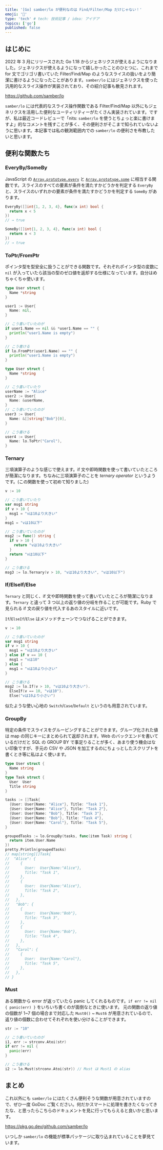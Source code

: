 ```yaml
---
title: '[Go] samber/lo が便利なのは Find/Filter/Map だけじゃない！'
emoji: '👻'
type: 'tech' # tech: 技術記事 / idea: アイデア
topics: ['go']
published: false
---
```


## はじめに

2022 年 3 月にリリースされた Go 1.18 からジェネリクスが使えるようになりました。ジェネリクスが使えるようになって嬉しかったことのひとつに、これまで for 文でゴリゴリ書いていた Filter/Find/Map のようなスライスの扱いをより簡潔に書けるようになったことがあります。`samber/lo` にはジェネリクスを使った汎用的なスライス操作が実装されており、その紹介記事も散見されます。

https://github.com/samber/lo

`samber/lo` には代表的なスライス操作関数である Filter/Find/Map 以外にもジェネリクスを活用した便利なユーティリティーがたくさん実装されています。ですが、私は最近コードレビューで「nits: `samber/lo` を使うとちょっと楽に書けますよ」的なコメントを残すことが多く、その便利さがそこまで知られていないように思います。本記事では私の観測範囲内での `samber/lo` の便利さを布教したいと思います。

## 便利な関数たち

### EveryBy/SomeBy

JavaScript の [`Array.prototype.every`](https://developer.mozilla.org/ja/docs/Web/JavaScript/Reference/Global_Objects/Array/every) と [`Array.prototype.some`](https://developer.mozilla.org/ja/docs/Web/JavaScript/Reference/Global_Objects/Array/some) に相当する関数です。スライスのすべての要素が条件を満たすかどうかを判定する `EveryBy` と、スライスのいずれかの要素が条件を満たすかどうかを判定する `SomeBy` があります。

```go
EveryBy([]int{1, 2, 3, 4}, func(x int) bool {
  return x < 5
})
// → true
```

```go
SomeBy([]int{1, 2, 3, 4}, func(x int) bool {
  return x < 3
})
// → true
```

### ToPtr/FromPtr

ポインタ型を型安全に扱うことができる関数です。それぞれポインタ型の変数に `nil` が入っていたら該当の型のゼロ値を返却する仕様になっています。自分はめちゃくちゃ使います。

```go
type User struct {
  Name *string
}

user1 := User{
  Name: nil,
}

// こう書いていたのが
if user1.Name == nil && *user1.Name == "" {
  println("user1.Name is empty")
}

// こう書ける
if lo.FromPtr(user1.Name) == "" {
  println("user1.Name is empty")
}
```

```go
type User struct {
  Name *string
}

// こう書いていたり
userName := "Alice"
user2 := User{
  Name: &userName,
}
// こう書いていたのが
user3 := User{
  Name: &[]string{"Bob"}[0],
}

// こう書ける
user4 := User{
  Name: lo.ToPtr("Carol"),
}
```

### Ternary

三項演算子のような感じで使えます。if 文や即時関数を使って書いていたところが簡潔になります。ちなみに三項演算子のことを _ternary operator_ というようです。(この関数を使って初めて知りました)

```go
v := 10

// こう書いていたり
var msg1 string
if v > 10 {
  msg1 = "vは10より大きい"
}
msg1 = "vは10以下"

// こう書いていたのが
msg2 := func() string {
  if v > 10 {
    return "vは10より大きい"
  }
  return "vは10以下"
}

// こう書ける
msg3 := lo.Ternary(v > 10, "vは10より大きい", "vは10以下")
```

### If/ElseIf/Else

`Ternary` と同じく、if 文や即時関数を使って書いていたところが簡潔になります。`Ternary` と違って 3 つ以上の返り値の分岐を作ることが可能です。Ruby で見られる if 文の戻り値を代入するあのスタイルに近いです。

`If`/`ElseIf`/`Else` はメソッドチェーンでつなげることができます。

```go
v := 10

// こう書いていたのが
var msg1 string
if v > 10 {
  msg1 = "vは10より大きい"
} else if v == 10 {
  msg1 = "vは10"
} else {
  msg1 = "vは10より小さい"
}

// こう書ける
msg2 := lo.If(v > 10, "vは10より大きい").
  ElseIf(v == 10, "vは10").
  Else("vは10より小さい")
```

似たような使い心地の `Switch`/`Case`/`Default` というのも用意されています。

### GroupBy

特定の条件でスライスをグルーピングすることができます。グループ化された値は map の同じキーにまとめられて返却されます。Web のバックエンドを書いているだけだと SQL の GROUP BY で事足りることが多く、あまり使う機会はない印象ですが、手元の CSV や JSON を加工するのにちょっとしたスクリプトを書くとき等に私はよく使います。

```go
type User struct {
  Name string
}
type Task struct {
  User  User
  Title string
}

tasks := []Task{
  {User: User{Name: "Alice"}, Title: "Task 1"},
  {User: User{Name: "Alice"}, Title: "Task 2"},
  {User: User{Name: "Bob"}, Title: "Task 3"},
  {User: User{Name: "Bob"}, Title: "Task 4"},
  {User: User{Name: "Carol"}, Title: "Task 5"},
}

groupedTasks := lo.GroupBy(tasks, func(item Task) string {
  return item.User.Name
})
pretty.Println(groupedTasks)
// map[string][]Task{
//  "Alice": {
//     {
//       User:  User{Name:"Alice"},
//       Title: "Task 1",
//     },
//     {
//       User:  User{Name:"Alice"},
//       Title: "Task 2",
//     },
//   },
//   "Bob": {
//     {
//       User:  User{Name:"Bob"},
//       Title: "Task 3",
//     },
//     {
//       User:  User{Name:"Bob"},
//       Title: "Task 4",
//     },
//   },
//   "Carol": {
//     {
//       User:  User{Name:"Carol"},
//       Title: "Task 5",
//     },
//   },
// }
```

### Must

ある関数から error が返っていたら panic してくれるものです。`if err != nil { panic(err) }` をいちいち書くのが面倒なときに使います。
元の関数の返り値の個数が 1~7 個の場合まで対応した `Must0()` ~ `Must6` が用意されているので、返り値の個数に合わせてそれぞれを使い分けることができます。

```go
str := "10"

// こう書いていたのが
i1, err := strconv.Atoi(str)
if err != nil {
  panic(err)
}

// こう書ける
i2 := lo.Must(strconv.Atoi(str)) // Must は Must1 の alias
```

## まとめ

これ以外にも `samber/lo` にはたくさん便利そうな関数が用意されていますので、ぜひ一度 GoDoc ご覧ください。何だかスマートに処理を書きたくなってきたな、と思ったらこちらのドキュメントを見に行ってもらえると良いかと思います。

https://pkg.go.dev/github.com/samber/lo

いつしか `samber/lo` の機能が標準パッケージに取り込まれていることを夢見ています。
